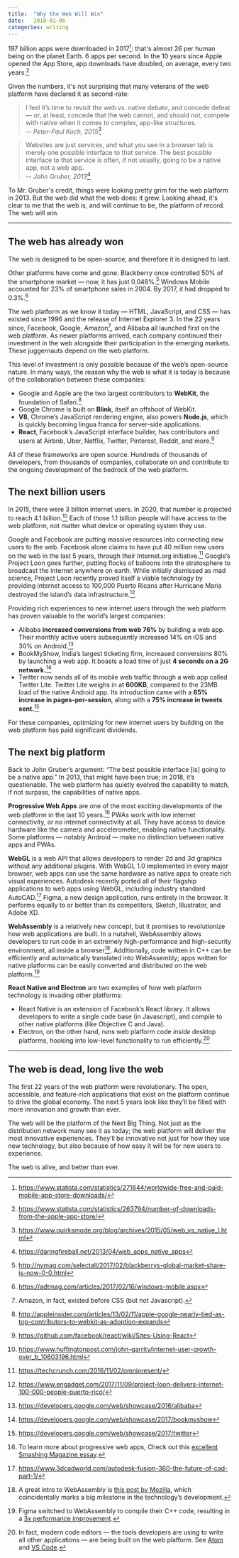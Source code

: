 ```yaml
---
title:  "Why the Web Will Win"
date:   2018-01-06
categories: writing
---
```


197 billion apps were downloaded in 2017[^1]: that's almost 26 per human being on the planet Earth. 6 apps per second. In the 10 years since Apple opened the App Store, app downloads have doubled, on average, every two years.[^2]

Given the numbers, it's not surprising that many veterans of the web platform have declared it as second-rate:

> I feel it’s time to revisit the web vs. native debate, and concede defeat — or, at least, concede that the web cannot, and should not, compete with native when it comes to complex, app-like structures.  
> -- _Peter-Paul Koch, 2015_[^3]

> Websites are just services, and what you see in a browser tab is merely one possible interface to that service. The best possible interface to that service is often, if not usually, going to be a native app, not a web app.  
> -- _John Gruber, 2013_[^4]

To Mr. Gruber's credit, things were looking pretty grim for the web platform in 2013. But the web did what the web does: it grew. Looking ahead, it's clear to me that the web is, and will continue to be, the platform of record. The web will win.

---

## The web has already won

The web is designed to be open-source, and therefore it is designed to last.

Other platforms have come and gone. Blackberry once controlled 50% of the smartphone market — now, it has just 0.048%.[^5] Windows Mobile accounted for 23% of smartphone sales in 2004. By 2017, it had dropped to 0.3%.[^6]

The web platform as we know it today — HTML, JavaScript, and CSS — has existed since 1996 and the release of Internet Explorer 3. In the 22 years since, Facebook, Google, Amazon[^7], and Alibaba all launched first on the web platform. As newer platforms arrived, each company continued their investment in the web alongside their participation in the emerging markets. These juggernauts depend on the web platform. 

This level of investment is only possible because of the web’s open-source nature. In many ways, the reason why the web is what it is today is because of the collaboration between these companies:

- Google and Apple are the two largest contributors to **WebKit**, the foundation of Safari.[^8]
- Google Chrome is built on **Blink**, itself an offshoot of WebKit. 
- **V8**, Chrome’s JavaScript rendering engine, also powers **Node.js**, which is quickly becoming lingua franca for server-side applications.
- **React**, Facebook’s JavaScript interface builder, has contributors and users at Airbnb, Uber, Netflix, Twitter, Pinterest, Reddit, and more.[^9]

All of these frameworks are open source. Hundreds of thousands of developers, from thousands of companies, collaborate on and contribute to the ongoing development of the bedrock of the web platform.

## The next billion users

In 2015, there were 3 billion internet users. In 2020, that number is projected to reach 4.1 billion.[^10] Each of those 1.1 billion people will have access to the web platform, not matter what device or operating system they use.

Google and Facebook are putting massive resources into connecting new users to the web. Facebook alone claims to have put 40 million new users on the web in the last 5 years, through their Internet.org initiative.[^11] Google’s Project Loon goes further, putting flocks of balloons into the stratosphere to broadcast the internet anywhere on earth. While initially dismissed as mad science, Project Loon recently proved itself a viable technology by providing internet access to 100,000 Puerto Ricans after Hurricane Maria destroyed the island’s data infrastructure.[^12]

Providing rich experiences to new internet users through the web platform has proven valuable to the world’s largest companies:

-  Alibaba **increased conversions from web 76%** by building a web app. Their monthly active users subsequently increased 14% on iOS and 30% on Android.[^13]
-  BookMyShow, India’s largest ticketing firm, increased conversions 80% by launching a web app. It boasts a load time of just **4 seconds on a 2G network.**[^14]
-  Twitter now sends all of its mobile web traffic through a web app called Twitter Lite. Twitter Lite weighs in at **600KB**, compared to the 23MB load of the native Android app. Its introduction came with a **65% increase in pages-per-session**, along with a **75% increase in tweets sent.**[^15]

For these companies, optimizing for new internet users by building on the web platform has paid significant dividends.

## The next big platform

Back to John Gruber’s argument: “The best possible interface [is] going to be a native app.” In 2013, that might have been true; in 2018, it’s questionable. The web platform has quietly evolved the capability to match, if not surpass, the capabilities of native apps.

**Progressive Web Apps** are one of the most exciting developments of the web platform in the last 10 years.[^16] PWAs work with low internet connectivity, or no internet connectivity at all. They have access to device hardware like the camera and accelerometer, enabling native functionality. Some platforms — notably Android — make no distinction between native apps and PWAs.

**WebGL** is a web API that allows developers to render 2d and 3d graphics without any additional plugins. With WebGL 1.0 implemented in every major browser, web apps can use the same hardware as native apps to create rich visual experiences. Autodesk recently ported all of their flagship applications to web apps using WebGL, including industry standard AutoCAD.[^17] Figma, a new design application, runs entirely in the browser. It performs equally to or better than its competitors, Sketch, Illustrator, and Adobe XD.

**WebAssembly** is a relatively new concept, but it promises to revolutionize how web applications are built. In a nutshell, WebAssembly allows developers to run code in an extremely high-performance and high-security environment, all inside a browser[^18]. Additionally, code written in C++ can be efficiently and automatically translated into WebAssembly; apps written for native platforms can be easily converted and distributed on the web platform.[^19]

**React Native and Electron** are two examples of  how web platform technology is invading other platforms:

- React Native is an extension of Facebook’s React library. It allows developers to write a single code base (in Javascript), and compile to other native platforms (like Objective C and Java).
- Electron, on the other hand, runs web platform code _inside_ desktop platforms, hooking into low-level functionality to run efficiently.[^20]

---

## The web is dead, long live the web

The first 22 years of the web platform were revolutionary. The open, accessible, and feature-rich applications that exist on the platform continue to drive the global economy. The next 5 years look like they’ll be filled with more innovation and growth than ever.

The web will be the platform of the Next Big Thing. Not just as the distribution network many see it as today; the web platform will deliver the most innovative experiences. They’ll be innovative not just for how they use new technology, but also because of how easy it will be for new users to experience.

The web is alive, and better than ever.

[^1]: <https://www.statista.com/statistics/271644/worldwide-free-and-paid-mobile-app-store-downloads/>

[^2]: <https://www.statista.com/statistics/263794/number-of-downloads-from-the-apple-app-store/>

[^3]: <https://www.quirksmode.org/blog/archives/2015/05/web_vs_native_l.html>

[^4]: <https://daringfireball.net/2013/04/web_apps_native_apps>

[^5]: <http://nymag.com/selectall/2017/02/blackberrys-global-market-share-is-now-0-0.html>

[^6]: <https://adtmag.com/articles/2017/02/16/windows-mobile.aspx>

[^7]: Amazon, in fact, existed before CSS (but not Javascript).

[^8]: <http://appleinsider.com/articles/13/02/11/apple-google-nearly-tied-as-top-contributors-to-webkit-as-adoption-expands>

[^9]: <https://github.com/facebook/react/wiki/Sites-Using-React>

[^10]: <https://www.huffingtonpost.com/john-garrity/internet-user-growth-over_b_10603196.html>

[^11]: <https://techcrunch.com/2016/11/02/omnipresent/>

[^12]: <https://www.engadget.com/2017/11/09/project-loon-delivers-internet-100-000-people-puerto-rico/>

[^13]: <https://developers.google.com/web/showcase/2016/alibaba>

[^14]: <https://developers.google.com/web/showcase/2017/bookmyshow>

[^15]: <https://developers.google.com/web/showcase/2017/twitter>

[^16]: To learn more about progressive web apps, Check out this [excellent Smashing Magazine essay](https://www.smashingmagazine.com/2016/08/a-beginners-guide-to-progressive-web-apps/).

[^17]: <https://www.3dcadworld.com/autodesk-fusion-360-the-future-of-cad-part-1/>

[^18]: A great intro to WebAssembly is [this post by Mozilla](https://blog.mozilla.org/blog/2017/11/13/webassembly-in-browsers/), which coincidentally marks a big milestone in the technology’s development.

[^19]: Figma switched to WebAssembly to compile their C++ code, resulting in a [3x performance improvement](https://blog.figma.com/webassembly-cut-figmas-load-time-by-3x-76f3f2395164).

[^20]: In fact, modern code editors — the tools developers are using to write all other applications — are being built on the web platform. See [Atom](https://atom.io/) and [VS Code](https://code.visualstudio.com/).